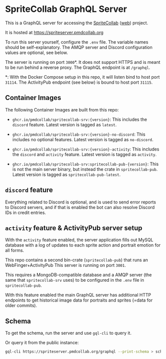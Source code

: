 SpriteCollab GraphQL Server
===========================

This is a GraphQL server for accessing the 
[SpriteCollab](https://github.com/PMDCollab/SpriteCollab) ([web](https://sprites.pmdcollab.org)) 
project.

It is hosted at https://spriteserver.pmdcollab.org

To run this server yourself, configure the `.env` file. The variable names should
be self-explanatory. The AMQP server and Discord configuration values are optional, 
see below.

The server is running on port `3000`*. It does not support HTTPS and is meant to be
run behind a reverse proxy. The GraphQL endpoint is at `/graphql`.

*: With the Docker Compose setup in this repo, it will listen bind to host port `31114`. The
ActivityPub endpoint (see below) is bound to host port `31115`.

Container Images
----------------
The following Container Images are built from this repo:

- `ghcr.io/pmdcollab/spritecollab-srv:{version}`:
  This includes the `discord` feature. Latest version is tagged as `latest`.

- `ghcr.io/pmdcollab/spritecollab-srv:{version}-no-discord`:
  This includes no optional features. Latest version is tagged as `no-discord`.

- `ghcr.io/pmdcollab/spritecollab-srv:{version}-activity`:
  This includes the `discord` and `activity` feature. Latest version is tagged as `activity`.

- `ghcr.io/pmdcollab/spritecollab-srv:spritecollab-pub-{version}`:
  This is not the main server binary, but instead the crate in `spritecollab-pub`. 
  Latest version is tagged as `spritecollab-pub-latest`.


`discord` feature
-----------------
Everything related to Discord is optional, and is used to send
error reports to Discord servers, and if that is enabled the bot can also resolve
Discord IDs in credit entries.

`activity` feature & ActivityPub server setup
---------------------------------------------
With the `activity` feature enabled, the server application fills out MySQL database with
a log of updates to each sprite action and portrait emotion for all forms.

This repo contains a second bin-crate (`spritecollab-pub`) that runs an WebFinger+ActivityPub 
This server is running on port `3001`. 

This requires a MongoDB-compatible database and a AMQP server (the same that `spritecollab-srv` uses) 
to be configured in the `.env` file in `spritecollab-pub`.

With this feature enabled the main GraphQL server has additional HTTP endpoints to get historical
image data for portraits and sprites (=data for older commits).

Schema
------
To get the schema, run the server and use `gql-cli` to query it.

Or query it from the public instance:

```sh
gql-cli https://spriteserver.pmdcollab.org/graphql --print-schema > schema.graphql
```

